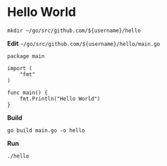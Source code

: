 # Hello World

```
mkdir ~/go/src/github.com/${username}/hello
```

**Edit** `~/go/src/github.com/${username}/hello/main.go`

```
package main

import (
	"fmt"
)

func main() {
	fmt.Println("Hello World")
}
```

**Build**

```
go build main.go -o hello
```

**Run**

```
./hello
```
